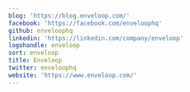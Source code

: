 ```yaml
---
blog: 'https://blog.enveloop.com/'
facebook: 'https://facebook.com/enveloophq'
github: enveloophq
linkedin: 'https://linkedin.com/company/enveloop'
logohandle: enveloop
sort: enveloop
title: Enveloop
twitter: enveloophq
website: 'https://www.enveloop.com/'
---
```

